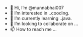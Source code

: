 - 👋 Hi, I’m @munnabhai007
- 👀 I’m interested in ..cooding.
- 🌱 I’m currently learning ..java.
- 💞️ I’m looking to collaborate on ...
- 📫 How to reach me ...

<!---
munnabhai007/munnabhai007 is a ✨ special ✨ repository because its `README.md` (this file) appears on your GitHub profile.
You can click the Preview link to take a look at your changes.
--->
